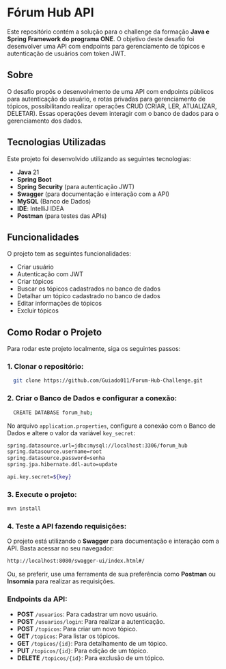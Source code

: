 # Fórum Hub API

Este repositório contém a solução para o challenge da formação **Java e Spring Framework do programa ONE**.
O objetivo deste desafio foi desenvolver uma API com endpoints para gerenciamento de tópicos e autenticação de usuários com token JWT.

## Sobre

O desafio propôs o desenvolvimento de uma API com endpoints públicos para autenticação do usuário, e rotas privadas para gerenciamento de tópicos,
possibilitando realizar operações CRUD (CRIAR, LER, ATUALIZAR, DELETAR). Essas operações devem interagir com o banco de dados para o gerenciamento dos dados.

## Tecnologias Utilizadas

Este projeto foi desenvolvido utilizando as seguintes tecnologias:

- **Java** 21
- **Spring Boot**
- **Spring Security** (para autenticação JWT)
- **Swagger** (para documentação e interação com a API)
- **MySQL** (Banco de Dados)
- **IDE**: IntelliJ IDEA
- **Postman** (para testes das APIs)

## Funcionalidades

O projeto tem as seguintes funcionalidades:

- Criar usuário
- Autenticação com JWT
- Criar tópicos
- Buscar os tópicos cadastrados no banco de dados
- Detalhar um tópico cadastrado no banco de dados
- Editar informações de tópicos
- Excluir tópicos

## Como Rodar o Projeto

Para rodar este projeto localmente, siga os seguintes passos:

### 1. Clonar o repositório:

```bash
  git clone https://github.com/Guiado011/Forum-Hub-Challenge.git
```

### 2. Criar o Banco de Dados e configurar a conexão:

```bash
  CREATE DATABASE forum_hub;
```

No arquivo `application.properties`, configure a conexão com o Banco de Dados e altere o valor da variável `key_secret`:

```bash
spring.datasource.url=jdbc:mysql://localhost:3306/forum_hub
spring.datasource.username=root
spring.datasource.password=senha
spring.jpa.hibernate.ddl-auto=update

api.key.secret=${key}

```

### 3. Execute o projeto:

```bash
mvn install

```

### 4. Teste a API fazendo requisições:

O projeto está utilizando o **Swagger** para documentação e interação com a API. Basta acessar no seu navegador:

```bash
http://localhost:8080/swagger-ui/index.html#/

```

Ou, se preferir, use uma ferramenta de sua preferência como **Postman** ou **Insomnia** para realizar as requisições.

### Endpoints da API:

- **POST** `/usuarios`: Para cadastrar um novo usuário.
- **POST** `/usuarios/login`: Para realizar a autenticação.
- **POST** `/topicos`: Para criar um novo tópico.
- **GET** `/topicos`: Para listar os tópicos.
- **GET** `/topicos/{id}`: Para detalhamento de um tópico.
- **PUT** `/topicos/{id}`: Para edição de um tópico.
- **DELETE** `/topicos/{id}`: Para exclusão de um tópico.
